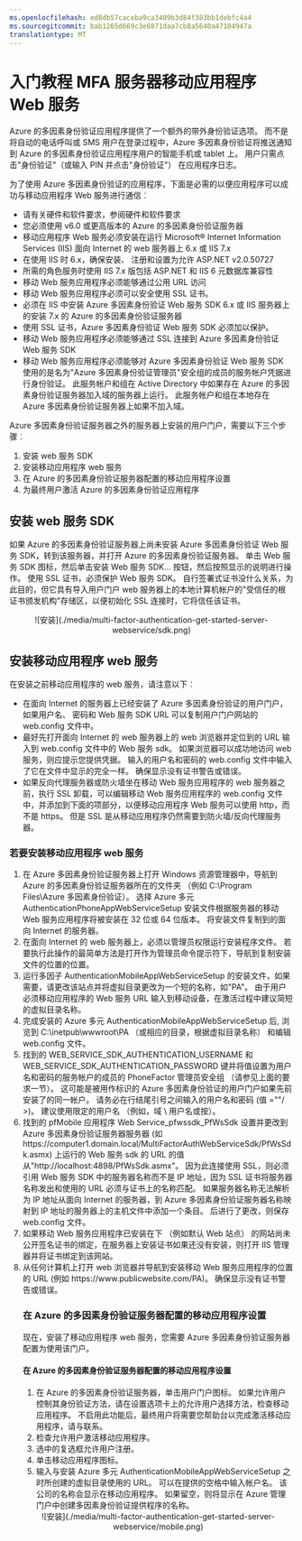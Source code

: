 ```yaml
---
ms.openlocfilehash: ed8db57caceba9ca3409b3d84f383bb1debfc4a4
ms.sourcegitcommit: bab1265d669c3e6871daa7cb8a5640a47104947a
translationtype: MT
---
```

<properties 
    pageTitle="入门教程 MFA 服务器移动应用程序 Web 服务" 
    description="Azure 的多因素身份验证应用程序提供了一个额外的带外身份验证选项。  它允许 MFA 服务器使用推式通知给用户。" 
    services="multi-factor-authentication" 
    documentationCenter="" 
    authors="billmath" 
    manager="stevenpo" 
    editor="curtland"/>

<tags 
    ms.service="multi-factor-authentication" 
    ms.workload="identity" 
    ms.tgt_pltfrm="na" 
    ms.devlang="na" 
    ms.topic="article" 
    ms.date="08/24/2015" 
    ms.author="billmath"/>

# 入门教程 MFA 服务器移动应用程序 Web 服务

Azure 的多因素身份验证应用程序提供了一个额外的带外身份验证选项。 而不是将自动的电话呼叫或 SMS 用户在登录过程中，Azure 多因素身份验证将推送通知到 Azure 的多因素身份验证应用程序用户的智能手机或 tablet 上。 用户只需点击"身份验证"（或输入 PIN 并点击"身份验证"） 在应用程序日志。 

为了使用 Azure 多因素身份验证的应用程序，下面是必需的以便应用程序可以成功与移动应用程序 Web 服务进行通信︰ 

- 请有关硬件和软件要求，参阅硬件和软件要求
- 您必须使用 v6.0 或更高版本的 Azure 的多因素身份验证服务器
- 移动应用程序 Web 服务必须安装在运行 Microsoft® Internet Information Services (IIS) 面向 Internet 的 web 服务器上 6.x 或 IIS 7.x
- 在使用 IIS 时 6.x，确保安装、 注册和设置为允许 ASP.NET v2.0.50727
- 所需的角色服务时使用 IIS 7.x 版包括 ASP.NET 和 IIS 6 元数据库兼容性
- 移动 Web 服务应用程序必须能够通过公用 URL 访问
- 移动 Web 服务应用程序必须可以安全使用 SSL 证书。
- 必须在 IIS 中安装 Azure 多因素身份验证 Web 服务 SDK 6.x 或 IIS 服务器上的安装 7.x 的 Azure 的多因素身份验证服务器
- 使用 SSL 证书，Azure 多因素身份验证 Web 服务 SDK 必须加以保护。
- 移动 Web 服务应用程序必须能够通过 SSL 连接到 Azure 多因素身份验证 Web 服务 SDK
- 移动 Web 服务应用程序必须能够对 Azure 多因素身份验证 Web 服务 SDK 使用的是名为"Azure 多因素身份验证管理员"安全组的成员的服务帐户凭据进行身份验证。 此服务帐户和组在 Active Directory 中如果存在 Azure 的多因素身份验证服务器加入域的服务器上运行。 此服务帐户和组在本地存在 Azure 多因素身份验证服务器上如果不加入域。


Azure 多因素身份验证服务器之外的服务器上安装的用户门户，需要以下三个步骤︰

1. 安装 web 服务 SDK
2. 安装移动应用程序 web 服务
3. 在 Azure 的多因素身份验证服务器配置的移动应用程序设置
4. 为最终用户激活 Azure 的多因素身份验证应用程序

## 安装 web 服务 SDK

如果 Azure 的多因素身份验证服务器上尚未安装 Azure 多因素身份验证 Web 服务 SDK，转到该服务器，并打开 Azure 的多因素身份验证服务器。 单击 Web 服务 SDK 图标，然后单击安装 Web 服务 SDK... 按钮，然后按照显示的说明进行操作。 使用 SSL 证书，必须保护 Web 服务 SDK。 自行签署式证书没什么关系，为此目的，但它具有导入用户门户 web 服务器上的本地计算机帐户的"受信任的根证书颁发机构"存储区，以便初始化 SSL 连接时，它将信任该证书。 

<center>![安装](./media/multi-factor-authentication-get-started-server-webservice/sdk.png)</center>

## 安装移动应用程序 web 服务
在安装之前移动应用程序的 web 服务，请注意以下︰

- 在面向 Internet 的服务器上已经安装了 Azure 多因素身份验证的用户门户，如果用户名、 密码和 Web 服务 SDK URL 可以复制用户门户网站的 web.config 文件中。 
- 最好先打开面向 Internet 的 web 服务器上的 web 浏览器并定位到的 URL 输入到 web.config 文件中的 Web 服务 sdk。 如果浏览器可以成功地访问 web 服务，则应提示您提供凭据。 输入的用户名和密码的 web.config 文件中输入了它在文件中显示的完全一样。 确保显示没有证书警告或错误。
- 如果反向代理服务器或防火墙坐在移动 Web 服务应用程序的 web 服务器之前，执行 SSL 卸载，可以编辑移动 Web 服务应用程序的 web.config 文件中，并添加到下面的项<appSettings>部分，以便移动应用程序 Web 服务可以使用 http，而不是 https。 但是 SSL 是从移动应用程序仍然需要到防火墙/反向代理服务器。 <add key="SSL_REQUIRED" value="false"/> 

### 若要安装移动应用程序 web 服务

<ol>
<li>在 Azure 多因素身份验证服务器上打开 Windows 资源管理器中，导航到 Azure 的多因素身份验证服务器所在的文件夹 （例如 C:\Program Files\Azure 多因素身份验证）。 选择 Azure 多元 AuthenticationPhoneAppWebServiceSetup 安装文件根据服务器的移动 Web 服务应用程序将被安装在 32 位或 64 位版本。 将安装文件复制到的面向 Internet 的服务器。</li> 

<li>在面向 Internet 的 web 服务器上，必须以管理员权限运行安装程序文件。 若要执行此操作的最简单方法是打开作为管理员命令提示符下，导航到复制安装文件的位置的位置。</li>  

<li>运行多因子 AuthenticationMobileAppWebServiceSetup 的安装文件，如果需要，请更改该站点并将虚拟目录更改为一个短的名称，如"PA"。 由于用户必须移动应用程序的 Web 服务 URL 输入到移动设备，在激活过程中建议简短的虚拟目录名称。</li> 

<li>完成安装的 Azure 多元 AuthenticationMobileAppWebServiceSetup 后, 浏览到 C:\inetpub\wwwroot\PA （或相应的目录，根据虚拟目录名称） 和编辑 web.config 文件。</li>  

<li>找到的 WEB_SERVICE_SDK_AUTHENTICATION_USERNAME 和 WEB_SERVICE_SDK_AUTHENTICATION_PASSWORD 键并将值设置为用户名和密码的服务帐户的成员的 PhoneFactor 管理员安全组 （请参见上面的要求一节）。 这可能是被用作标识的 Azure 多因素身份验证的用户门户如果先前安装了的同一帐户。 请务必在行结尾引号之间输入的用户名和密码 (值 =""/ >)。 建议使用限定的用户名 （例如，域 \ 用户名或按）。</li>  

<li>找到的 pfMobile 应用程序 Web Service_pfwssdk_PfWsSdk 设置并更改到 Azure 多因素身份验证服务器服务器 (如 https://computer1.domain.local/MultiFactorAuthWebServiceSdk/PfWsSdk.asmx) 上运行的 Web 服务 sdk 的 URL 的值从"http://localhost:4898/PfWsSdk.asmx"。 因为此连接使用 SSL，则必须引用 Web 服务 SDK 中的服务器名称而不是 IP 地址，因为 SSL 证书将服务器名称发出和使用的 URL 必须与证书上的名称匹配。 如果服务器名称无法解析为 IP 地址从面向 Internet 的服务器，到 Azure 多因素身份验证服务器名称映射到 IP 地址的服务器上的主机文件中添加一个条目。 后进行了更改，则保存 web.config 文件。</li>  

<li>如果移动 Web 服务应用程序已安装在下 （例如默认 Web 站点） 的网站尚未公开签名证书的绑定，在服务器上安装证书如果还没有安装，则打开 IIS 管理器并将证书绑定到该网站。</li>  

<li>从任何计算机上打开 web 浏览器并导航到安装移动 Web 服务应用程序的位置的 URL (例如 https://www.publicwebsite.com/PA)。 确保显示没有证书警告或错误。</li> 

### 在 Azure 的多因素身份验证服务器配置的移动应用程序设置
现在，安装了移动应用程序 web 服务，您需要 Azure 多因素身份验证服务器配置为使用该门户。

#### 在 Azure 的多因素身份验证服务器配置的移动应用程序设置

1. 在 Azure 的多因素身份验证服务器，单击用户门户图标。 如果允许用户控制其身份验证方法，请在设置选项卡上的允许用户选择方法，检查移动应用程序。 不启用此功能后，最终用户将需要您帮助台以完成激活移动应用程序，请与联系。
2. 检查允许用户激活移动应用程序。
3. 选中的复选框允许用户注册。
4. 单击移动应用程序图标。
5. 输入与安装 Azure 多元 AuthenticationMobileAppWebServiceSetup 之时所创建的虚拟目录使用的 URL。 可以在提供的空格中输入帐户名。 该公司的名称会显示在移动应用程序。 如果留空，则将显示在 Azure 管理门户中创建多因素身份验证提供程序的名称。 



<center>![安装](./media/multi-factor-authentication-get-started-server-webservice/mobile.png)</center>
 